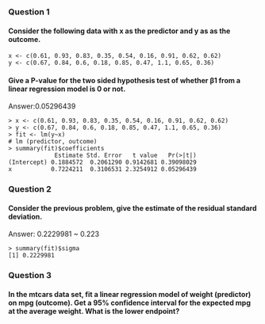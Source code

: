### Question 1
#### Consider the following data with x as the predictor and y as as the outcome.

```[R]
x <- c(0.61, 0.93, 0.83, 0.35, 0.54, 0.16, 0.91, 0.62, 0.62)
y <- c(0.67, 0.84, 0.6, 0.18, 0.85, 0.47, 1.1, 0.65, 0.36)
```

#### Give a P-value for the two sided hypothesis test of whether β1 from a linear regression model is 0 or not.

Answer:0.05296439

```[R]
> x <- c(0.61, 0.93, 0.83, 0.35, 0.54, 0.16, 0.91, 0.62, 0.62)
> y <- c(0.67, 0.84, 0.6, 0.18, 0.85, 0.47, 1.1, 0.65, 0.36)
> fit <- lm(y~x)
# lm (predictor, outcome)
> summary(fit)$coefficients
             Estimate Std. Error   t value   Pr(>|t|)
(Intercept) 0.1884572  0.2061290 0.9142681 0.39098029
x           0.7224211  0.3106531 2.3254912 0.05296439
```

### Question 2
#### Consider the previous problem, give the estimate of the residual standard deviation.

Answer: 0.2229981 ~ 0.223
```[R]
> summary(fit)$sigma
[1] 0.2229981
```

### Question 3
#### In the mtcars data set, fit a linear regression model of weight (predictor) on mpg (outcome). Get a 95% confidence interval for the expected mpg at the average weight. What is the lower endpoint?
